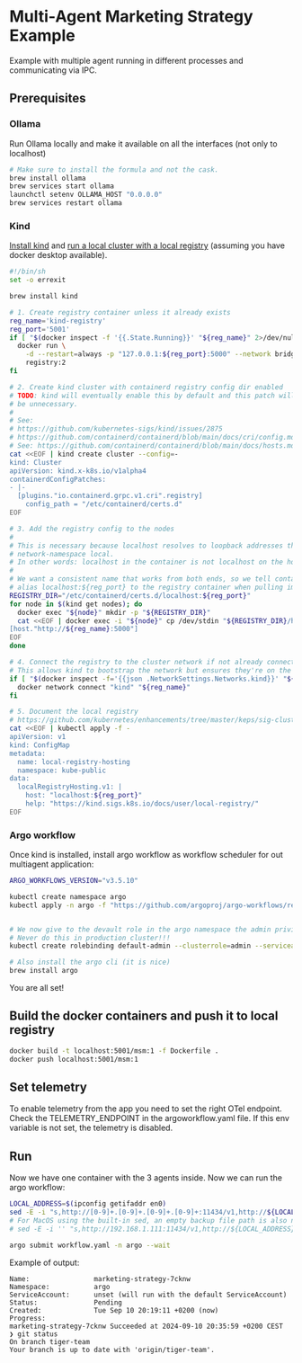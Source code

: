 # Multi-Agent Marketing Strategy Example

Example with multiple agent running in different processes and communicating via IPC.

## Prerequisites

### Ollama

Run Ollama locally and make it available on all the interfaces (not only to localhost)

```bash
# Make sure to install the formula and not the cask.
brew install ollama
brew services start ollama
launchctl setenv OLLAMA_HOST "0.0.0.0"
brew services restart ollama
```

### Kind

[Install kind](https://kind.sigs.k8s.io/docs/user/quick-start/#installing-from-release-binaries) and [run a local cluster with a local registry](https://kind.sigs.k8s.io/docs/user/local-registry/) (assuming you have docker desktop available).

```bash
#!/bin/sh
set -o errexit

brew install kind

# 1. Create registry container unless it already exists
reg_name='kind-registry'
reg_port='5001'
if [ "$(docker inspect -f '{{.State.Running}}' "${reg_name}" 2>/dev/null || true)" != 'true' ]; then
  docker run \
    -d --restart=always -p "127.0.0.1:${reg_port}:5000" --network bridge --name "${reg_name}" \
    registry:2
fi

# 2. Create kind cluster with containerd registry config dir enabled
# TODO: kind will eventually enable this by default and this patch will
# be unnecessary.
#
# See:
# https://github.com/kubernetes-sigs/kind/issues/2875
# https://github.com/containerd/containerd/blob/main/docs/cri/config.md#registry-configuration
# See: https://github.com/containerd/containerd/blob/main/docs/hosts.md
cat <<EOF | kind create cluster --config=-
kind: Cluster
apiVersion: kind.x-k8s.io/v1alpha4
containerdConfigPatches:
- |-
  [plugins."io.containerd.grpc.v1.cri".registry]
    config_path = "/etc/containerd/certs.d"
EOF

# 3. Add the registry config to the nodes
#
# This is necessary because localhost resolves to loopback addresses that are
# network-namespace local.
# In other words: localhost in the container is not localhost on the host.
#
# We want a consistent name that works from both ends, so we tell containerd to
# alias localhost:${reg_port} to the registry container when pulling images
REGISTRY_DIR="/etc/containerd/certs.d/localhost:${reg_port}"
for node in $(kind get nodes); do
  docker exec "${node}" mkdir -p "${REGISTRY_DIR}"
  cat <<EOF | docker exec -i "${node}" cp /dev/stdin "${REGISTRY_DIR}/hosts.toml"
[host."http://${reg_name}:5000"]
EOF
done

# 4. Connect the registry to the cluster network if not already connected
# This allows kind to bootstrap the network but ensures they're on the same network
if [ "$(docker inspect -f='{{json .NetworkSettings.Networks.kind}}' "${reg_name}")" = 'null' ]; then
  docker network connect "kind" "${reg_name}"
fi

# 5. Document the local registry
# https://github.com/kubernetes/enhancements/tree/master/keps/sig-cluster-lifecycle/generic/1755-communicating-a-local-registry
cat <<EOF | kubectl apply -f -
apiVersion: v1
kind: ConfigMap
metadata:
  name: local-registry-hosting
  namespace: kube-public
data:
  localRegistryHosting.v1: |
    host: "localhost:${reg_port}"
    help: "https://kind.sigs.k8s.io/docs/user/local-registry/"
EOF

```

### Argo workflow

Once kind is installed, install argo workflow as workflow scheduler for out multiagent application:

```bash
ARGO_WORKFLOWS_VERSION="v3.5.10"

kubectl create namespace argo
kubectl apply -n argo -f "https://github.com/argoproj/argo-workflows/releases/download/${ARGO_WORKFLOWS_VERSION}/quick-start-minimal.yaml"


# We now give to the devault role in the argo namespace the admin privileges to perform operations with the kube api server.
# Never do this in production cluster!!!
kubectl create rolebinding default-admin --clusterrole=admin --serviceaccount=argo:default -n argo

# Also install the argo cli (it is nice)
brew install argo
```

You are all set!

## Build the docker containers and push it to local registry

```bash
docker build -t localhost:5001/msm:1 -f Dockerfile .
docker push localhost:5001/msm:1
```

## Set telemetry

To enable telemetry from the app you need to set the right OTel endpoint.
Check the TELEMETRY_ENDPOINT in the argoworkflow.yaml file. If this env variable
is not set, the telemetry is disabled.

## Run
Now we have one container with the 3 agents inside. Now we can run the argo workflow:

```bash
LOCAL_ADDRESS=$(ipconfig getifaddr en0)
sed -E -i "s,http://[0-9]+.[0-9]+.[0-9]+.[0-9]+:11434/v1,http://${LOCAL_ADDRESS}:11434/v1,g" workflow.yaml
# For MacOS using the built-in sed, an empty backup file path is also needed
# sed -E -i '' "s,http://192.168.1.111:11434/v1,http://${LOCAL_ADDRESS}:11434/v1,g" workflow.yaml

argo submit workflow.yaml -n argo --wait
```

Example of output:

```
Name:                marketing-strategy-7cknw
Namespace:           argo
ServiceAccount:      unset (will run with the default ServiceAccount)
Status:              Pending
Created:             Tue Sep 10 20:19:11 +0200 (now)
Progress:
marketing-strategy-7cknw Succeeded at 2024-09-10 20:35:59 +0200 CEST
❯ git status
On branch tiger-team
Your branch is up to date with 'origin/tiger-team'.
```
